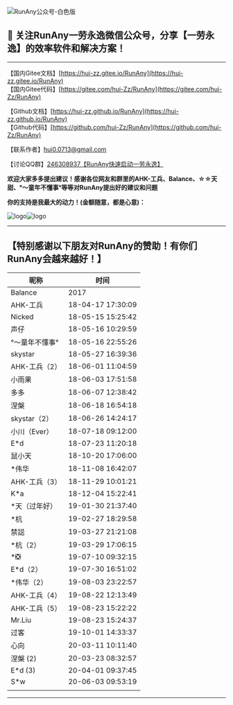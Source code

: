 ![RunAny公众号-白色版](/assets/images/RunAny公众号-白色版.jpg)

## 📢 关注RunAny一劳永逸微信公众号，分享【一劳永逸】的效率软件和解决方案！

---

【国内Gitee文档】[https://hui-zz.gitee.io/RunAny](https://hui-zz.gitee.io/RunAny)  
【国内Gitee代码】[https://gitee.com/hui-Zz/RunAny](https://gitee.com/hui-Zz/RunAny)  

【Github文档】[https://hui-zz.github.io/RunAny](https://hui-zz.github.io/RunAny)  
【Github代码】[https://github.com/hui-Zz/RunAny](https://github.com/hui-Zz/RunAny)  

【联系作者】hui0.0713@gmail.com

【讨论QQ群】[246308937【RunAny快速启动一劳永逸】](https://jq.qq.com/?_wv=1027&k=445Ug7u)

**欢迎大家多多提出建议！感谢各位网友和群里的AHK-工兵、Balance、☆☆天甜、°～童年不懂事°等等对RunAny提出好的建议和问题**

**你的支持是我最大的动力！(金额随意，都是心意)：**

![logo](/assets/images/支持RunAny.jpg ':size=280x280')![logo](/assets/images/支持RunAny.png ':size=280x280')

---

## 【特别感谢以下朋友对RunAny的赞助！有你们RunAny会越来越好！】

| 昵称           | 时间              |
| -------------- | ----------------- |
| Balance        | 2017              |
| AHK-工兵       | 18-04-17 17:30:09 |
| Nicked         | 18-05-15 15:25:42 |
| 声仔           | 18-05-16 10:29:59 |
| °～童年不懂事° | 18-05-16 22:55:26 |
| skystar        | 18-05-27 16:39:36 |
| AHK-工兵（2）  | 18-06-01 11:04:59 |
| 小雨果         | 18-06-03 17:51:58 |
| 多多           | 18-06-07 12:38:42 |
| 涅槃           | 18-06-18 16:54:18 |
| skystar（2）   | 18-06-26 14:24:17 |
| 小川（Ever）   | 18-07-18 09:12:00 |
| E*d            | 18-07-23 11:20:18 |
| 鼠小天         | 18-10-20 17:06:00 |
| *伟华          | 18-11-08 16:42:07 |
| AHK-工兵（3）  | 18-11-29 10:01:21 |
| K*a            | 18-12-04 15:22:41 |
| *天（过年好）  | 19-01-30 21:37:40 |
| *杭            | 19-02-27 18:29:58 |
| 禁誋           | 19-03-27 21:21:08 |
| *杭（2）       | 19-03-29 17:06:15 |
| *❎             | 19-07-10 09:32:15 |
| E*d（2）       | 19-07-30 16:51:02 |
| *伟华（2）     | 19-08-03 23:22:57 |
| AHK-工兵（4）  | 19-08-22 12:13:49 |
| AHK-工兵（5）  | 19-08-23 15:22:22 |
| Mr.Liu         | 19-08-23 15:24:37 |
| 过客           | 19-10-01 14:33:37 |
| 心向           | 20-03-11 10:11:40 |
| 涅槃 (2)       | 20-03-23 08:32:57 |
| E*d (3)        | 20-04-01 09:37:45 |
| S*w            | 20-06-03 09:53:19 |
|                |                   |

---